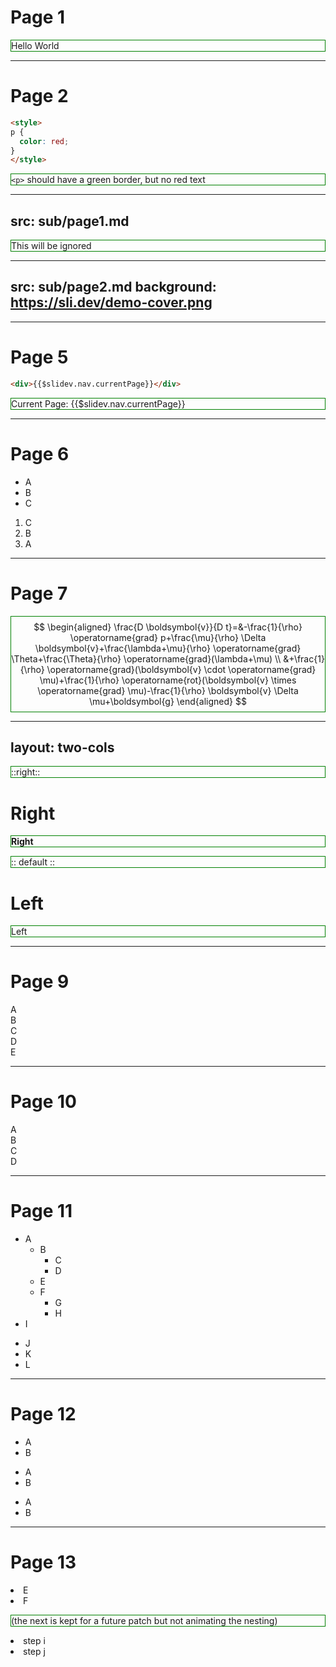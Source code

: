 # Page 1

Hello World

---

# Page 2

```html
<style>
p {
  color: red;
}
</style>
```

`<p>` should have a green border, but no red text

<style>
p {
  border: 1px solid green;
}
</style>

---
src: sub/page1.md
---

This will be ignored

---
src: sub/page2.md
background: https://sli.dev/demo-cover.png
---

---

# Page 5

```html
<div>{{$slidev.nav.currentPage}}</div>
```

Current Page: {{$slidev.nav.currentPage}}

---

# Page 6

<v-clicks>

- A
- B
- C

</v-clicks>


<v-clicks>

1. C
2. B
3. A

</v-clicks>

---

# Page 7

$$
\begin{aligned}
\frac{D \boldsymbol{v}}{D t}=&-\frac{1}{\rho} \operatorname{grad} p+\frac{\mu}{\rho} \Delta \boldsymbol{v}+\frac{\lambda+\mu}{\rho} \operatorname{grad} \Theta+\frac{\Theta}{\rho} \operatorname{grad}(\lambda+\mu) \\
&+\frac{1}{\rho} \operatorname{grad}(\boldsymbol{v} \cdot \operatorname{grad} \mu)+\frac{1}{\rho} \operatorname{rot}(\boldsymbol{v} \times \operatorname{grad} \mu)-\frac{1}{\rho} \boldsymbol{v} \Delta \mu+\boldsymbol{g}
\end{aligned}
$$

---
layout: two-cols
---

::right::

# Right

<b>Right</b>

:: default ::

# Left

Left

---

# Page 9

<div class="cy-content">
  <div v-click="3">A</div>
  <div v-click="2">B</div>
  <div v-click="1">C</div>
  <div v-click.hide="4">D</div>
  <v-click hide><div>E</div></v-click>
</div>

---

# Page 10

<div class="cy-content-hide">
  <div v-click-hide>A</div>
  <div v-click-hide>B</div>
  <div v-click>C</div>
  <div v-click-hide>D</div>
</div>

---

# Page 11

<div class="cy-depth">
<v-clicks depth="3">

- A
  - B
    - C
    - D
  - E
  - F
    - G
    - H
- I

</v-clicks>

<v-clicks>

- J
- K
- L

</v-clicks>
</div>

---

# Page 12

<v-clicks>
  <ul><li>A</li><li>B</li></ul>
</v-clicks>

<wrap-in-clicks>
  <ul><li>A</li><li>B</li></ul>
</wrap-in-clicks>

<wrap-in-clicks>

- A
- B

</wrap-in-clicks>

---

# Page 13

<div class="cy-wrapdecorate">
<wrap-in-clicks-decorate>
  <li>E</li>
  <li>F</li>
</wrap-in-clicks-decorate>

(the next is kept for a future patch but not animating the nesting)

<wrap-in-component-in-clicks>
  <li>step i</li>
  <li>step j</li>
</wrap-in-component-in-clicks>
</div>
